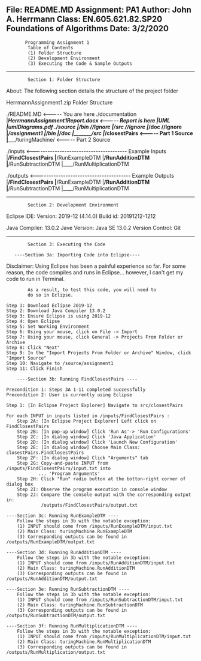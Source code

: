File: README.MD
Assignment: PA1
Author: John A. Herrmann
Class: EN.605.621.82.SP20 Foundations of Algorithms
Date: 3/2/2020
-----------------------------------------------------------
           Programming Assignment 1
            Table of Contents
            (1) Folder Structure 
            (2) Development Environment 
            (3) Executing the Code & Sample Outputs
-----------------------------------------------------------
            Section 1: Folder Structure

About: The following section details the structure of the 
        project folder

HerrmannAssignment1.zip Folder Structure

./README.MD                              <----- You are here
./documentation
   |_____HerrmannAssignment1Report.docx  <----- Report is here
   |_____UML
               |___umlDiagrams.pdf
./source
   |_____/bin                                    //Ignore
   |_____/src                                    //Ignore
   |_____/doc                                    //Ignore
   |_____/assignment1
             |_______/bin
             |_______/doc
             |_______/src
                        |_____/closestPairs   <----- Part 1 Source
                        |_____/turingMachine/ <----- Part 2 Source

./inputs    <--------------------------------------- Example Inputs
    |____/FindClosestPairs
    |____/RunExampleDTM
    |____/RunAdditionDTM
    |____/RunSubtractionDTM
    |____/RunMultiplicationDTM
    
./outputs   <--------------------------------------- Example Outputs
    |____/FindClosestPairs
    |____/RunExampleDTM
    |____/RunAdditionDTM
    |____/RunSubtractionDTM
    |____/RunMultiplicationDTM

-----------------------------------------------------------
            Section 2: Development Environment

Eclipse IDE: Version: 2019-12 (4.14.0)
             Build id: 20191212-1212

Java Compiler: 13.0.2
Jave Version: Java SE 13.0.2
Version Control: Git

_____________________________________________________________
            Section 3: Executing the Code

       ----Section 3a: Importing Code into Eclipse----

Disclaimer: Using Eclipse has been a painful experience
            so far. For some reason, the code compiles and runs
            in Eclipse... however, I can't get my code to run 
            in Terminal. 

            As a result, to test this code, you will need to
            do so in Eclipse. 

    Step 1: Download Eclipse 2019-12
    Step 2: Download Java Compiler 13.0.2
    Step 3: Ensure Eclipse is using 2019-12
    Step 4: Open Eclipse
    Step 5: Set Working Environment
    Step 6: Using your mouse, click on File -> Import
    Step 7: Using your mouse, click General -> Projects From Folder or Archive
    Step 8: Click "Next"
    Step 9: In the "Import Projects From Folder or Archive" Window, click "Import Source"
    Step 10: Navigate to /source/assignment1
    Step 11: Click Finish

        ----Section 3b: Running FindClosestPairs ----

    Precondition 1: Steps 3A 1-11 completed successfully
    Precondition 2: User is currently using Eclipse 

    Step 1: [In Eclipse Project Explorer] Navigate to src/closestPairs

    For each INPUT in inputs listed in /inputs/FindClosestPairs : 
        Step 2A: [In Eclipse Project Explorer] Left click on FindClosestPairs
        Step 2B: [In pop-up window] Click 'Run As'-> 'Run Configurations'
        Step 2C: [In dialog window] Click 'Java Application'
        Step 2D: [In dialog window] Click 'Launch New Configuration'
        Step 2E: [In dialog window] Choose Main Class: closestPairs.FindClosestPairs
        Step 2F: [In dialog window] Click "Arguments" tab
        Step 2G: Copy-and-paste INPUT from /inputs/FindClosestPairs/input.txt into
                ... 'Program Arguments'
        Step 2H: Click "Run" radio button at the botton-right corner of dialog box
        Step 2I: Observe the program execution in console window
        Step 2J: Compare the console output with the corresponding output in:
                 /outputs/FindClosestPairs/output.txt

    ----Section 3c: Running RunExampleDTM ----
        Follow the steps in 3b with the notable exception: 
        (1) INPUT should come from /inputs/RunExampleDTM/input.txt
        (2) Main Class: turingMachine.RunExampleDTM
        (3) Corresponding outputs can be found in /outputs/RunExampleDTM/output.txt

    ----Section 3d: Running RunAdditionDTM ----
        Follow the steps in 3b with the notable exception: 
        (1) INPUT should come from /inputs/RunAdditionDTM/input.txt
        (2) Main Class: turingMachine.RunAdditionDTM
        (3) Corresponding outputs can be found in /outputs/RunAdditionDTM/output.txt

    ----Section 3e: Running RunSubtractionDTM ----
        Follow the steps in 3b with the notable exception: 
        (1) INPUT should come from /inputs/RunSubtractionDTM/input.txt
        (2) Main Class: turingMachine.RunSubtractionDTM
        (3) Corresponding outputs can be found in /outputs/RunSubtractionDTM/output.txt
    
    ----Section 3f: Running RunMultiplicationDTM ----
        Follow the steps in 3b with the notable exception: 
        (1) INPUT should come from /inputs/RunMultiplicationDTM/input.txt
        (2) Main Class: turingMachine.RunMultiplicationDTM
        (3) Corresponding outputs can be found in /outputs/RunMultiplication/output.txt